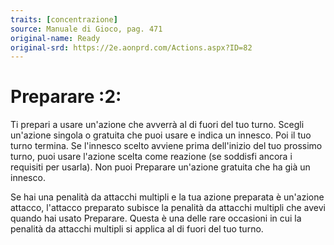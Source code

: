 ```yaml
---
traits: [concentrazione]
source: Manuale di Gioco, pag. 471
original-name: Ready
original-srd: https://2e.aonprd.com/Actions.aspx?ID=82
---
```


# Preparare :2:

Ti prepari a usare un'azione che avverrà al di fuori del tuo turno. Scegli
un'azione singola o gratuita che puoi usare e indica un innesco. Poi il tuo
turno termina. Se l'innesco scelto avviene prima dell'inizio del tuo prossimo
turno, puoi usare l'azione scelta come reazione (se soddisfi ancora i requisiti
per usarla). Non puoi Preparare un'azione gratuita che ha già un innesco.

Se hai una penalità da attacchi multipli e la tua azione preparata è un'azione
attacco, l'attacco preparato subisce la penalità da attacchi multipli che avevi
quando hai usato Preparare. Questa è una delle rare occasioni in cui la penalità
da attacchi multipli si applica al di fuori del tuo turno.
